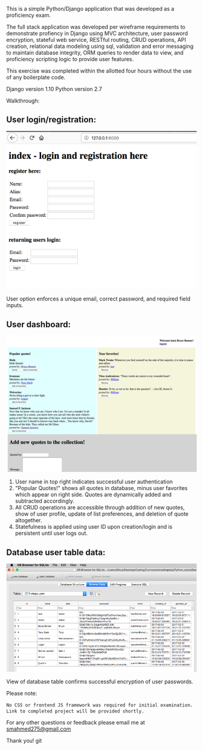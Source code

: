 

This is a simple Python/Django application that was developed as a proficiency exam. 

The full stack application was developed per wireframe requirements to demonstrate profiency in Django using MVC architecture, user password encryption, stateful web service, RESTful routing, CRUD operations, API creation, relational data modeling using sql, validation and error messaging to maintain database integrity, ORM queries to render data to view, and proficiency scripting logic to provide user features.

This exercise was completed within the allotted four hours without the use of any boilerplate code.

Django version 1.10
Python version 2.7

Walkthrough: 

<h2>User login/registration: </h2>

![User Login/Reg](https://github.com/sabahjones/images/blob/master/pythonDjangoLogin.png)

User option enforces a unique email, correct password, and required field inputs.


<h2>User dashboard: </h2>

![User Dash](https://github.com/sabahjones/images/blob/master/pythonDjangoDashboard.png)


1. User name in top right indicates successful user authentication
2. "Popular Quotes!" shows all quotes in database, minus user favorites which appear on right side. Quotes are dynamically added and subtracted accordingly.
3. All CRUD operations are accessible through addition of new quotes, show of user profile, update of list preferences, and deletion of quote altogether. 
4. Statefulness is applied using user ID upon creation/login and is persistent until user logs out. 


<h2>Database user table data: </h2>

![User Table](https://github.com/sabahjones/images/blob/master/dbview.png)

View of database table confirms successful encryption of user passwords.


Please note: 

	No CSS or frontend JS framework was required for initial examination. Link to completed project will be provided shortly. 

For any other questions or feedback please email me at smahmed275@gmail.com

Thank you!
git
